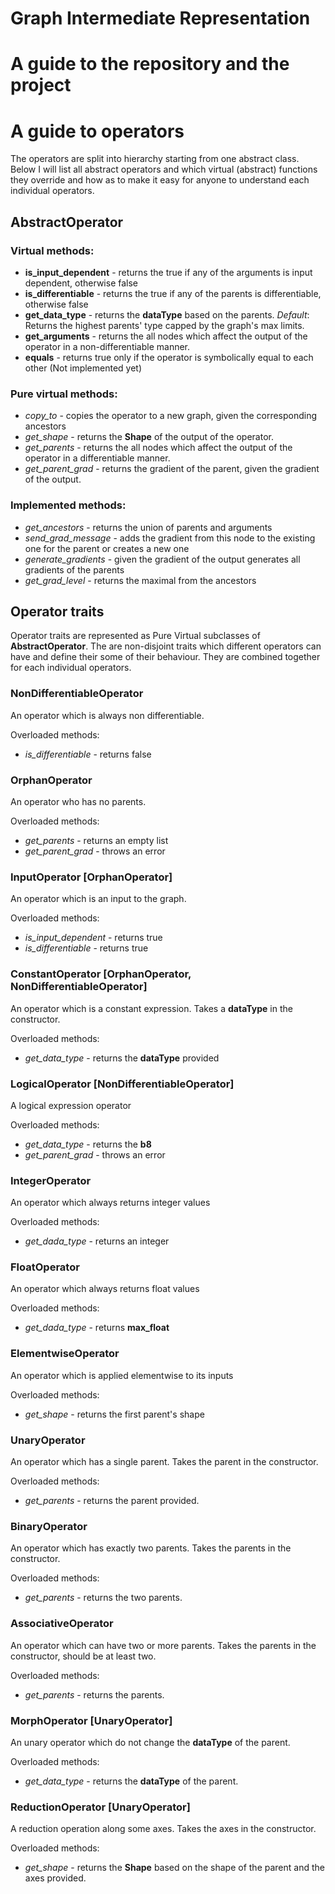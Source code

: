 # Graph Intermediate Representation 

# A guide to the repository and the project

# A guide to operators

The operators are split into hierarchy starting from one abstract class.
Below I will list all abstract operators and which virtual (abstract) 
functions they override and how as to make it easy for anyone to understand
each individual operators.


## AbstractOperator 

### Virtual methods:

* **is_input_dependent** - returns the true if any of the arguments is input dependent, otherwise false
* **is_differentiable** - returns the true if any of the parents is differentiable, otherwise false
* **get_data_type** - returns the **dataType** based on the parents.
*Default*: Returns the highest parents' type capped by the graph's max limits.
* **get_arguments** - returns the all nodes which affect the output of the operator in a non-differentiable manner.
* **equals** - returns true only if the operator is symbolically equal to each other (Not implemented yet)

### Pure virtual methods:

* *copy_to* - copies the operator to a new graph, given the corresponding ancestors
* *get_shape* - returns the **Shape** of the output of the operator.
* *get_parents* - returns the all nodes which affect the output of the operator in a differentiable manner.
* *get_parent_grad* - returns the gradient of the parent, given the gradient of the output.

### Implemented methods:

* *get_ancestors* - returns the union of parents and arguments
* *send_grad_message* - adds the gradient from this node to the existing one for the parent or creates a new one
* *generate_gradients*  - given the gradient of the output generates all gradients of the parents
* *get_grad_level* - returns the maximal from the ancestors

## Operator traits

Operator traits are represented as Pure Virtual subclasses of **AbstractOperator**. 
The are non-disjoint traits which different operators can have and define their some of their behaviour.
They are combined together for each individual operators.

### NonDifferentiableOperator
An operator which is always non differentiable.

Overloaded methods:

* *is_differentiable* - returns false


### OrphanOperator 
An operator who has no parents.

Overloaded methods:

* *get_parents* - returns an empty list
* *get_parent_grad* - throws an error


### InputOperator [OrphanOperator]
An operator which is an input to the graph.

Overloaded methods:
* *is_input_dependent* - returns true
* *is_differentiable* - returns true


### ConstantOperator [OrphanOperator, NonDifferentiableOperator]
An operator which is a constant expression. 
Takes a **dataType** in the constructor.

Overloaded methods:

* *get_data_type* - returns the **dataType** provided


### LogicalOperator [NonDifferentiableOperator]
A logical expression operator

Overloaded methods:

* *get_data_type* - returns the **b8**
* *get_parent_grad* - throws an error


### IntegerOperator
An operator which always returns integer values

Overloaded methods:

* *get_dada_type* - returns an integer 


### FloatOperator
An operator which always returns float values

Overloaded methods:

* *get_dada_type* - returns **max_float**


### ElementwiseOperator
An operator which is applied elementwise to its inputs

Overloaded methods:

* *get_shape* - returns the first parent's shape


### UnaryOperator
An operator which has a single parent.
Takes the parent in the constructor. 

Overloaded methods:

* *get_parents* - returns the parent provided.


### BinaryOperator
An operator which has exactly two parents.
Takes the parents in the constructor. 

Overloaded methods:

* *get_parents* - returns the two parents.


### AssociativeOperator
An operator which can have two or more parents.
Takes the parents in the constructor, should be at least two.

Overloaded methods:

* *get_parents* - returns the parents.


### MorphOperator [UnaryOperator]
An unary operator which do not change the **dataType** of the parent.

Overloaded methods:

* *get_data_type* - returns the **dataType** of the parent.


### ReductionOperator [UnaryOperator]
A reduction operation along some axes. Takes the axes in the constructor.

Overloaded methods:

* *get_shape* - returns the **Shape** based on the shape of the parent and the axes provided.






  
